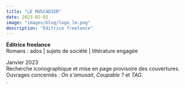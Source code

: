 ```yaml
---
title: "LE MUSCADIER"
date: 2023-02-01
image: "images/blog/logo_lm.png"
description: "Éditrice freelance"
---
```


**Éditrice freelance**   
Romans : ados | sujets de société | littérature engagée   

Janvier 2023    
Recherche iconographique et mise en page provisoire des couvertures.      
Ouvrages concernés : *On s'amusait*, *Coupable ?* et *TAG*.     
.
